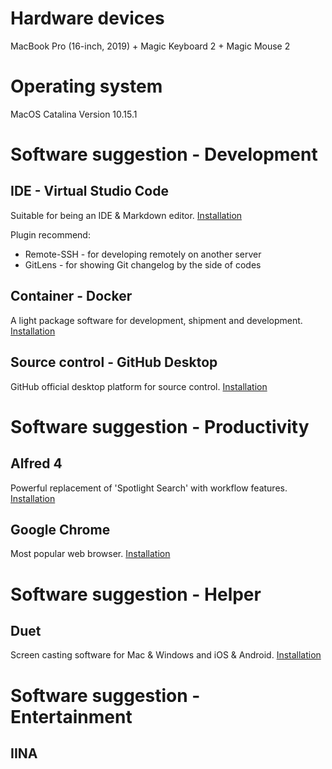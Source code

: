 # Hardware devices
MacBook Pro (16-inch, 2019) + Magic Keyboard 2 + Magic Mouse 2

# Operating system
MacOS Catalina Version 10.15.1

# Software suggestion - Development
## IDE - Virtual Studio Code
Suitable for being an IDE & Markdown editor. [Installation](https://code.visualstudio.com/)

Plugin recommend:
* Remote-SSH - for developing remotely on another server
* GitLens - for showing Git changelog by the side of codes

## Container - Docker
A light package software for development, shipment and development. [Installation](https://www.docker.com/)

## Source control - GitHub Desktop
GitHub official desktop platform for source control. [Installation](https://desktop.github.com/)

# Software suggestion - Productivity
## Alfred 4
Powerful replacement of 'Spotlight Search' with workflow features. [Installation](https://www.alfredapp.com/)

## Google Chrome
Most popular web browser. [Installation](https://www.google.com/intl/zh-CN/chrome/)

# Software suggestion - Helper
## Duet
Screen casting software for Mac & Windows and iOS & Android. [Installation](https://zh.duetdisplay.com/)

# Software suggestion - Entertainment
## IINA
